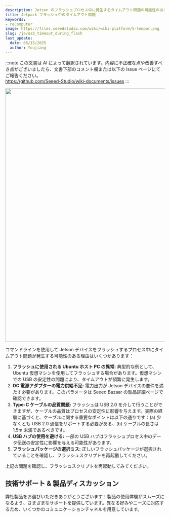 ```yaml
---
description: Jetson のフラッシュプロセス中に発生するタイムアウト問題の可能性のある原因を列挙します。
title: Jetpack フラッシュ中のタイムアウト問題
keywords:
- reComputer
image: https://files.seeedstudio.com/wiki/wiki-platform/S-tempor.png
slug: /ja/usb_timeout_during_flash
last_update:
  date: 05/15/2025
  author: Youjiang
---
```

:::note
この文書は AI によって翻訳されています。内容に不正確な点や改善すべき点がございましたら、文書下部のコメント欄または以下の Issue ページにてご報告ください。  
https://github.com/Seeed-Studio/wiki-documents/issues
:::

<div align="center">
  <img width ="800" src="https://files.seeedstudio.com/wiki/reComputer-Jetson/FAQ/timeout_issue.png"/>
</div>

コマンドラインを使用して Jetson デバイスをフラッシュするプロセス中にタイムアウト問題が発生する可能性のある理由はいくつかあります：

1. **フラッシュに使用される Ubuntu ホスト PC の異常:** 典型的な例として、Ubuntu 仮想マシンを使用してフラッシュする場合があります。仮想マシンでの USB の安定性の問題により、タイムアウトが頻繁に発生します。
2. **DC 電源アダプターの電力供給不足:** 電力出力が Jetson デバイスの要件を満たす必要があります。このパラメータは Seeed Bazaar の製品詳細ページで確認できます。
3. **Type-C ケーブルの品質問題:** フラッシュは USB 2.0 を介して行うことができますが、ケーブルの品質はプロセスの安定性に影響を与えます。実際の経験に基づくと、ケーブルに関する重要なポイントは以下の通りです：(a) 少なくとも USB 2.0 通信をサポートする必要がある、(b) ケーブルの長さは 1.5m 未満であるべきです。
4. **USB ハブの使用を避ける:** 一部の USB ハブはフラッシュプロセス中のデータ伝送の安定性に影響を与える可能性があります。
5. **フラッシュパッケージの選択ミス:** 正しいフラッシュパッケージが選択されていることを確認し、フラッシュスクリプトを再起動してください。

上記の問題を確認し、フラッシュスクリプトを再起動してみてください。

## 技術サポート & 製品ディスカッション

弊社製品をお選びいただきありがとうございます！製品の使用体験がスムーズになるよう、さまざまなサポートを提供しています。異なる好みやニーズに対応するため、いくつかのコミュニケーションチャネルを用意しています。

<div class="button_tech_support_container">
<a href="https://forum.seeedstudio.com/" class="button_forum"></a> 
<a href="https://www.seeedstudio.com/contacts" class="button_email"></a>
</div>

<div class="button_tech_support_container">
<a href="https://discord.gg/eWkprNDMU7" class="button_discord"></a> 
<a href="https://github.com/Seeed-Studio/wiki-documents/discussions/69" class="button_discussion"></a>
</div>